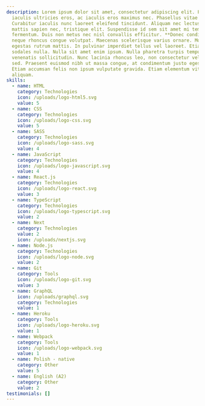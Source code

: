 ```yaml
---
description: Lorem ipsum dolor sit amet, consectetur adipiscing elit. Fusce
  iaculis ultricies eros, ac iaculis eros maximus nec. Phasellus vitae mi felis.
  Curabitur iaculis nunc laoreet eleifend tincidunt. Aliquam nec lectus varius,
  mattis sapien nec, tristique elit. Suspendisse id sem sit amet mi tempus
  fermentum. Duis non metus nec nisl convallis efficitur. **Donec condimentum**
  neque rhoncus congue volutpat. Maecenas scelerisque varius ornare. Morbi
  egestas rutrum mattis. In pulvinar imperdiet tellus vel laoreet. Etiam ac
  sodales nulla. Nulla sit amet enim ipsum. Nulla pharetra turpis tempus
  venenatis sollicitudin. Nunc lacinia rhoncus leo, non consectetur velit tempus
  sed. Praesent euismod nibh ut massa congue, at condimentum justo egestas.
  Etiam accumsan felis non ipsum vulputate gravida. Etiam elementum vitae nisl a
  aliquam.
skills:
  - name: HTML
    category: Technologies
    icon: /uploads/logo-html5.svg
    value: 5
  - name: CSS
    category: Technologies
    icon: /uploads/logo-css.svg
    value: 5
  - name: SASS
    category: Technologies
    icon: /uploads/logo-sass.svg
    value: 4
  - name: JavaScript
    category: Technologies
    icon: /uploads/logo-javascript.svg
    value: 4
  - name: React.js
    category: Technologies
    icon: /uploads/logo-react.svg
    value: 3
  - name: TypeScript
    category: Technologies
    icon: /uploads/logo-typescript.svg
    value: 2
  - name: Next
    category: Technologies
    value: 2
    icon: /uploads/nextjs.svg
  - name: Node.js
    category: Technologies
    icon: /uploads/logo-node.svg
    value: 2
  - name: Git
    category: Tools
    icon: /uploads/logo-git.svg
    value: 3
  - name: GraphQL
    icon: /uploads/graphql.svg
    category: Technologies
    value: 1
  - name: Heroku
    category: Tools
    icon: /uploads/logo-heroku.svg
    value: 1
  - name: Webpack
    category: Tools
    icon: /uploads/logo-webpack.svg
    value: 1
  - name: Polish - native
    category: Other
    value: 5
  - name: English (A2)
    category: Other
    value: 2
testimonials: []
---
```

